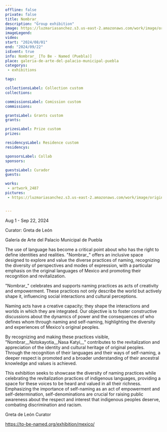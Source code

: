 ```yaml
---
offline: false
private: false
title: Nombrar_
description: "Group exhibition"
image: https://luzmariasanchez.s3.us-east-2.amazonaws.com/work/image/original/nombrar.jpg
imageLegend:
video:
start: "2024/08/01"
end: "2024/09/22"
isEvent: true
info: Nombrar_ [To Be - Named (Puebla)]
place: galeria-de-arte-del-palacio-municipal-puebla
categorys:
 - exhibitions

tags:

collectionsLabel: Collection custom
collections:

commissionsLabel: Comission custom
commissions:

grantsLabel: Grants custom
grants:

prizesLabel: Prize custom
prizes:

residencysLabel: Residence custom
residencys:

sponsorsLabel: Collab
sponsors:

guestsLabel: Curador
guests:

works:
 - artwork_2487
pictures:
 - https://luzmariasanchez.s3.us-east-2.amazonaws.com/work/image/original/alejandra rajal .jpeg | Image taked by Alejandra Rajal


---
```


Aug 1 - Sep 22, 2024

Curator: Greta de León

Galería de Arte del Palacio Municipal de Puebla


The use of language has become a critical point about who has the right to define identities and realities. "Nombrar_" offers an inclusive space designed to explore and value the diverse practices of naming, recognizing the diversity of perspectives and modes of expression, with a particular emphasis on the original languages of Mexico and promoting their recognition and revitalization.

"Nombrar_" celebrates and supports naming practices as acts of creativity and empowerment. These practices not only describe the world but actively shape it, influencing social interactions and cultural perceptions.

Naming acts have a creative capacity; they shape the interactions and worlds in which they are integrated. Our objective is to foster constructive discussions about the dynamics of power and the consequences of who defines whom through naming and self-naming, highlighting the diversity and experiences of Mexico's original peoples.

By recognizing and making these practices visible, "Nombrar__Notokayotia__Nasa Katyi__" contributes to the revitalization and appreciation of the identity and cultural heritage of original peoples. Through the recognition of their languages and their ways of self-naming, a deeper respect is promoted and a broader understanding of their ancestral knowledge and values is achieved.

This exhibition seeks to showcase the diversity of naming practices while celebrating the revitalization practices of indigenous languages, providing a space for these voices to be heard and valued in all their richness. Emphasizing the importance of self-naming as an act of empowerment and self-determination, self-denominations are crucial for raising public awareness about the respect and interest that indigenous peoples deserve, combating discrimination and racism.

Greta de León
Curator

https://to-be-named.org/exhibition/mexico/